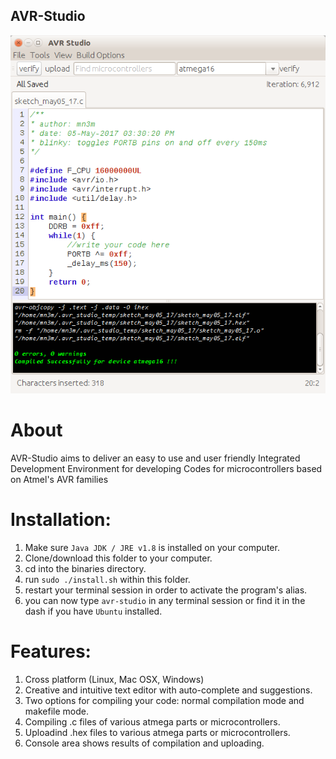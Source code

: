 ## AVR-Studio

![AVR-Studio Screenshot](https://raw.githubusercontent.com/abdalmoniem/AVR-Studio/master/assets/screenshot.png)

# About
AVR-Studio aims to deliver an easy to use and user friendly Integrated Development Environment for
developing Codes for microcontrollers based on Atmel's AVR families

# Installation:
1. Make sure `Java JDK / JRE v1.8` is installed on your computer.
2. Clone/download this folder to your computer.
3. cd into the binaries directory.
3. run `sudo ./install.sh` within this folder.
4. restart your terminal session in order to activate the program's alias.
5. you can now type `avr-studio` in any terminal session or find it in the dash if you have `Ubuntu` installed.

# Features:
1. Cross platform (Linux, Mac OSX, Windows)
2. Creative and intuitive text editor with auto-complete and suggestions.
3. Two options for compiling your code: normal compilation mode and makefile mode.
4. Compiling .c files of various atmega parts or microcontrollers.
5. Uploadind .hex files to various atmega parts or microcontrollers.
6. Console area shows results of compilation and uploading.

